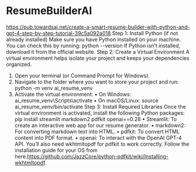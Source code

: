 # ResumeBuilderAI
https://pub.towardsai.net/create-a-smart-resume-builder-with-python-and-gpt-4-step-by-step-tutorial-39c5a092a018
Step 1: Install Python (if not already installed)
Make sure you have Python installed on your machine. You can check this by running:
python --version
If Python isn’t installed, download it from the official website.
Step 2: Create a Virtual Environment
A virtual environment helps isolate your project and keeps your dependencies organized.
1.	Open your terminal (or Command Prompt for Windows).
2.	Navigate to the folder where you want to store your project and run:
python -m venv ai_resume_venv
3. Activate the virtual environment:
•	On Windows:
ai_resume_venv\Scripts\activate
•	On macOS/Linux:
source ai_resume_venv/bin/activate
Step 3: Install Required Libraries
Once the virtual environment is activated, install the following Python packages:
pip install streamlit markdown2 pdfkit openai==0.28
•	Streamlit: To create an interactive web app for our resume generator.
•	markdown2: For converting markdown text into HTML.
•	pdfkit: To convert HTML content into PDF format.
•	openai: To interact with the OpenAI GPT-4 API.
You’ll also need wkhtmltopdf for pdfkit to work correctly. Follow the installation guide for your OS from here:https://github.com/JazzCore/python-pdfkit/wiki/Installing-wkhtmltopdf.

